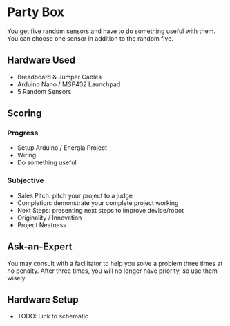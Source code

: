 # Party Box
You get five random sensors and have to do something useful with them. You can choose one sensor in addition to the random five.

## Hardware Used
- Breadboard & Jumper Cables
- Arduino Nano / MSP432 Launchpad
- 5 Random Sensors

## Scoring

### Progress
- Setup Arduino / Energia Project
- Wiring
- Do something useful

### Subjective
- Sales Pitch: pitch your project to a judge
- Completion: demonstrate your complete project working
- Next Steps: presenting next steps to improve device/robot
- Originality / Innovation
- Project Neatness

## Ask-an-Expert
You may consult with a facilitator to help you solve a problem three times at no penalty. After three times, you will no longer have priority, so use them wisely.

## Hardware Setup
- TODO: Link to schematic

